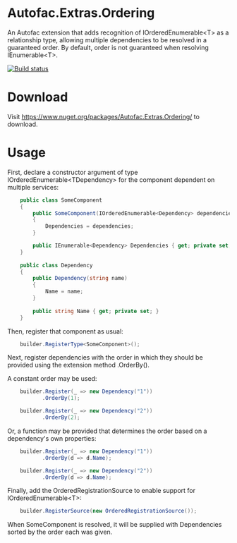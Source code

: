 Autofac.Extras.Ordering
=======================
An Autofac extension that adds recognition of IOrderedEnumerable&lt;T&gt; as a relationship type, allowing multiple dependencies to be resolved in a guaranteed order. 
By default, order is not guaranteed when resolving IEnumerable&lt;T&gt;.

[![Build status](https://ci.appveyor.com/api/projects/status/fs6orqg3oiqk9p8l)](https://ci.appveyor.com/project/mthamil/autofac-extras-ordering)

Download
========
Visit https://www.nuget.org/packages/Autofac.Extras.Ordering/ to download.

Usage
=====
First, declare a constructor argument of type IOrderedEnumerable&lt;TDependency&gt; for the component dependent on multiple services:

```C#
    public class SomeComponent
    {
        public SomeComponent(IOrderedEnumerable<Dependency> dependencies)
        {
            Dependencies = dependencies;
        }

        public IEnumerable<Dependency> Dependencies { get; private set; }
    }
    
    public class Dependency
    {
        public Dependency(string name)
        {
            Name = name;
        }
        
        public string Name { get; private set; }
    }
```

Then, register that component as usual:

```C#
    builder.RegisterType<SomeComponent>();
```

Next, register dependencies with the order in which they should be provided using the extension method .OrderBy().

A constant order may be used:
```C#
    builder.Register(_ => new Dependency("1"))
           .OrderBy(1);

    builder.Register(_ => new Dependency("2"))
           .OrderBy(2);
```

Or, a function may be provided that determines the order based on a dependency's own properties:
```C#
    builder.Register(_ => new Dependency("1"))
           .OrderBy(d => d.Name);

    builder.Register(_ => new Dependency("2"))
           .OrderBy(d => d.Name);
```

Finally, add the OrderedRegistrationSource to enable support for IOrderedEnumerable&lt;T&gt;:
```C#
    builder.RegisterSource(new OrderedRegistrationSource());
```

When SomeComponent is resolved, it will be supplied with Dependencies sorted by the order each was given.